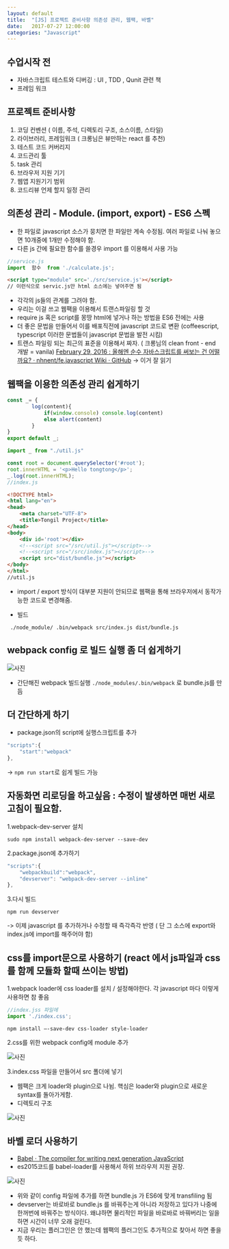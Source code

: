 ```yaml
---
layout: default
title:  "[JS] 프로젝트 준비사항 의존성 관리, 웹팩, 바벨"
date:   2017-07-27 12:00:00
categories: "Javascript"
---
```


## 수업시작 전
* 자바스크립트 테스트와 디버깅 : UI , TDD , Qunit 관련 책
* 프레임 워크

## 프로젝트 준비사항
1. 코딩 컨벤션 ( 이름, 주석, 디렉토리 구조, 소스이름, 스타일)
2. 라이브러리, 프레임워크 ( 크롱님은 뷰만하는 react 를 추천)
3. 테스트 코드 커버리지
4. 코드관리 툴
5. task 관리
6. 브라우저 지원 기기
7. 웹앱 지원기기 범위
8. 코드리뷰 언제 할지 일정 관리

## 의존성 관리 - Module. (import, export) - ES6 스펙
* 한 파일로 javascript 소스가 뭉치면 한 파일만 계속 수정됨. 여러 파일로 나눠 놓으면 10개중에 1개만 수정해야 함.
* 다른 js 간에 필요한 함수를 쓸경우 import 를 이용해서 사용 가능

```javascript
//service.js
import  함수  from './calculate.js';
```

```html
<script type="module" src='./src/service.js'></script>
// 이런식으로 servic.js만 html 소스에는 넣어주면 됨
```

* 각각의 js들의 관계를 그려야 함.
* 우리는 이걸 쓰고 웹팩을 이용해서 트랜스파일링 할 것
* require js 혹은 script를 몽땅 html에 넣거나 하는 방법을 ES6 전에는 사용 
* 더 좋은 문법을 만들어서 이를 배포직전에 javascript 코드로 변환 (coffeescript, typescript 이러한 문법들이 javascript 문법을 발전 시킴)
* 트랜스 파일링 되는 최근의 표준을 이용해서 짜자. ( 크롱님의 clean front - end 개발 = vanila)
[February 29, 2016 : 올해엔 순수 자바스크립트를 써보는 건 어떨까요? · nhnent/fe.javascript Wiki · GitHub](https://github.com/nhnent/fe.javascript/wiki/February-29,-2016-:-%EC%98%AC%ED%95%B4%EC%97%94-%EC%88%9C%EC%88%98-%EC%9E%90%EB%B0%94%EC%8A%A4%ED%81%AC%EB%A6%BD%ED%8A%B8%EB%A5%BC-%EC%8D%A8%EB%B3%B4%EB%8A%94-%EA%B1%B4-%EC%96%B4%EB%96%A8%EA%B9%8C%EC%9A%94%3F)
-> 이거 잘 읽기


## 웹팩을 이용한 의존성 관리 쉽게하기

```javascript
const _= {
        log(content){
            if(window.console) console.log(content)
            else alert(content)
        }
}
export default _;
```

```javascript 
import _ from "./util.js"

const root = document.querySelector('#root');
root.innerHTML = '<p>Hello tongtong</p>';
_.log(root.innerHTML);
//index.js
``` 

```html
<!DOCTYPE html>
<html lang="en">
<head>
    <meta charset="UTF-8">
    <title>Tongil Project</title>
</head>
<body>
    <div id='root'></div>
    <!--<script src="/src/util.js"></script>-->
    <!--<script src="/src/index.js"></script>-->
    <script src="dist/bundle.js"></script>
</body>
</html>
//util.js
```

* import / export 방식이 대부분 지원이 안되므로 웹팩을 통해 브라우저에서 동작가능한 코드로 변경해줌.

* 빌드 

```
 ./node_module/ .bin/webpack src/index.js dist/bundle.js
 ```

## webpack config 로 빌드 실행 좀 더 쉽게하기

![사진]({{tong9433.github.io}}/image/woowastudy/woowa0727_1.png)

* 간단해진 webpack 빌드실행
`./node_modules/.bin/webpack` 로 bundle.js를 만듬

## 더 간단하게 하기
* package.json의 script에 실행스크립트를 추가

```javascript
"scripts":{
	"start":"webpack"
},
```
-> `npm run start`로 쉽게 빌드 가능

## 자동화면 리로딩을 하고싶음 : 수정이 발생하면 매번 새로고침이 필요함.
1.webpack-dev-server 설치

```
sudo npm install webpack-dev-server --save-dev
```
2.package.json에 추가하기

```javascript
"scripts":{
	"webpackbuild":"webpack",
	"devserver": "webpack-dev-server --inline"
},
```
3.다시 빌드

```
npm run devserver
```
-> 이제 javascript 를 추가하거나 수정할 때 즉각즉각 반영 ( 단 그 소스에 export와 index.js에 import를 해주어야 함)

## css를 import문으로 사용하기 (react 에서 js파일과 css를 함께 모듈화 할때 쓰이는 방법)
1.webpack loader에 css loader를 설치 / 설정해야한다. 각 javascript 마다 이렇게 사용하면 참 좋음
```javascript
//index.jss 파일에
import './index.css';
```

```
npm install —-save-dev css-loader style-loader
```
2.css를 위한 webpack config에 module 추가

![사진]({{tong9433.github.io}}/image/woowastudy/woowa0727_2.png)

3.index.css 파일을 만들어서 src 폴더에 넣기
* 웹팩은 크게 loader와 plugin으로 나뉨. 핵심은 loader와 plugin으로 새로운 syntax를 돌아가게함.
* 디렉토리 구조 

![사진]({{tong9433.github.io}}/image/woowastudy/woowa0727_3.png)

## 바벨 로더 사용하기
* [Babel · The compiler for writing next generation JavaScript](http://babeljs.io/)
* es2015코드를 babel-loader를 사용해서 하위 브라우저 지원 권장.

![사진]({{tong9433.github.io}}/image/woowastudy/woowa0727_4.png)

 * 위와 같이 config 파일에 추가를 하면 bundle.js 가 ES6에 맞게 transfiling 됨
 * devserver는 바로바로 bundle.js 를 바꿔주는게 아니라 저장하고 있다가 나중에 한꺼번에 바꿔주는 방식이다. 왜냐하면 물리적인 파일을 바로바로 바꿔버리는 일을 하면 시간이 너무 오래 걸린다.
 * 지금 우리는 플러그인은 안 했는데 웹팩의 플러그인도 추가적으로 찾아서 하면 좋을 듯 하다.
